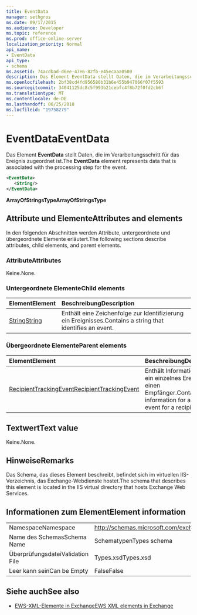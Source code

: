 ```yaml
---
title: EventData
manager: sethgros
ms.date: 09/17/2015
ms.audience: Developer
ms.topic: reference
ms.prod: office-online-server
localization_priority: Normal
api_name:
- EventData
api_type:
- schema
ms.assetid: 74acdbad-d6ee-47e6-82fb-e45ecaaa0500
description: Das Element EventData stellt Daten, die im Verarbeitungsschritt für das Ereignis zugeordnet ist.
ms.openlocfilehash: 2bf38cd4fd956580b31b6e455b947066f07f5593
ms.sourcegitcommit: 34041125dc8c5f993b21cebfc4f8b72f0fd2cb6f
ms.translationtype: MT
ms.contentlocale: de-DE
ms.lasthandoff: 06/25/2018
ms.locfileid: "19758279"
---
```

# <a name="eventdata"></a><span data-ttu-id="6f954-103">EventData</span><span class="sxs-lookup"><span data-stu-id="6f954-103">EventData</span></span>

<span data-ttu-id="6f954-104">Das Element **EventData** stellt Daten, die im Verarbeitungsschritt für das Ereignis zugeordnet ist.</span><span class="sxs-lookup"><span data-stu-id="6f954-104">The **EventData** element represents data that is associated with the processing step for the event.</span></span> 
  
```XML
<EventData>
   <String/>
</EventData>
```

 <span data-ttu-id="6f954-105">**ArrayOfStringsType**</span><span class="sxs-lookup"><span data-stu-id="6f954-105">**ArrayOfStringsType**</span></span>
## <a name="attributes-and-elements"></a><span data-ttu-id="6f954-106">Attribute und Elemente</span><span class="sxs-lookup"><span data-stu-id="6f954-106">Attributes and elements</span></span>

<span data-ttu-id="6f954-107">In den folgenden Abschnitten werden Attribute, untergeordnete und übergeordnete Elemente erläutert.</span><span class="sxs-lookup"><span data-stu-id="6f954-107">The following sections describe attributes, child elements, and parent elements.</span></span>
  
### <a name="attributes"></a><span data-ttu-id="6f954-108">Attribute</span><span class="sxs-lookup"><span data-stu-id="6f954-108">Attributes</span></span>

<span data-ttu-id="6f954-109">Keine.</span><span class="sxs-lookup"><span data-stu-id="6f954-109">None.</span></span>
  
### <a name="child-elements"></a><span data-ttu-id="6f954-110">Untergeordnete Elemente</span><span class="sxs-lookup"><span data-stu-id="6f954-110">Child elements</span></span>

|<span data-ttu-id="6f954-111">**Element**</span><span class="sxs-lookup"><span data-stu-id="6f954-111">**Element**</span></span>|<span data-ttu-id="6f954-112">**Beschreibung**</span><span class="sxs-lookup"><span data-stu-id="6f954-112">**Description**</span></span>|
|:-----|:-----|
|[<span data-ttu-id="6f954-113">String</span><span class="sxs-lookup"><span data-stu-id="6f954-113">String</span></span>](string.md) <br/> |<span data-ttu-id="6f954-114">Enthält eine Zeichenfolge zur Identifizierung ein Ereignisses.</span><span class="sxs-lookup"><span data-stu-id="6f954-114">Contains a string that identifies an event.</span></span>  <br/> |
   
### <a name="parent-elements"></a><span data-ttu-id="6f954-115">Übergeordnete Elemente</span><span class="sxs-lookup"><span data-stu-id="6f954-115">Parent elements</span></span>

|<span data-ttu-id="6f954-116">**Element**</span><span class="sxs-lookup"><span data-stu-id="6f954-116">**Element**</span></span>|<span data-ttu-id="6f954-117">**Beschreibung**</span><span class="sxs-lookup"><span data-stu-id="6f954-117">**Description**</span></span>|
|:-----|:-----|
|[<span data-ttu-id="6f954-118">RecipientTrackingEvent</span><span class="sxs-lookup"><span data-stu-id="6f954-118">RecipientTrackingEvent</span></span>](recipienttrackingevent.md) <br/> |<span data-ttu-id="6f954-119">Enthält Informationen für ein einzelnes Ereignis für einen Empfänger.</span><span class="sxs-lookup"><span data-stu-id="6f954-119">Contains information for a single event for a recipient.</span></span>  <br/> |
   
## <a name="text-value"></a><span data-ttu-id="6f954-120">Textwert</span><span class="sxs-lookup"><span data-stu-id="6f954-120">Text value</span></span>

<span data-ttu-id="6f954-121">Keine.</span><span class="sxs-lookup"><span data-stu-id="6f954-121">None.</span></span>
  
## <a name="remarks"></a><span data-ttu-id="6f954-122">Hinweise</span><span class="sxs-lookup"><span data-stu-id="6f954-122">Remarks</span></span>

<span data-ttu-id="6f954-123">Das Schema, das dieses Element beschreibt, befindet sich im virtuellen IIS-Verzeichnis, das Exchange-Webdienste hostet.</span><span class="sxs-lookup"><span data-stu-id="6f954-123">The schema that describes this element is located in the IIS virtual directory that hosts Exchange Web Services.</span></span>
  
## <a name="element-information"></a><span data-ttu-id="6f954-124">Informationen zum Element</span><span class="sxs-lookup"><span data-stu-id="6f954-124">Element information</span></span>

|||
|:-----|:-----|
|<span data-ttu-id="6f954-125">Namespace</span><span class="sxs-lookup"><span data-stu-id="6f954-125">Namespace</span></span>  <br/> |http://schemas.microsoft.com/exchange/services/2006/types  <br/> |
|<span data-ttu-id="6f954-126">Name des Schemas</span><span class="sxs-lookup"><span data-stu-id="6f954-126">Schema Name</span></span>  <br/> |<span data-ttu-id="6f954-127">Schematypen</span><span class="sxs-lookup"><span data-stu-id="6f954-127">Types schema</span></span>  <br/> |
|<span data-ttu-id="6f954-128">Überprüfungsdatei</span><span class="sxs-lookup"><span data-stu-id="6f954-128">Validation File</span></span>  <br/> |<span data-ttu-id="6f954-129">Types.xsd</span><span class="sxs-lookup"><span data-stu-id="6f954-129">Types.xsd</span></span>  <br/> |
|<span data-ttu-id="6f954-130">Leer kann sein</span><span class="sxs-lookup"><span data-stu-id="6f954-130">Can be Empty</span></span>  <br/> |<span data-ttu-id="6f954-131">False</span><span class="sxs-lookup"><span data-stu-id="6f954-131">False</span></span>  <br/> |
   
## <a name="see-also"></a><span data-ttu-id="6f954-132">Siehe auch</span><span class="sxs-lookup"><span data-stu-id="6f954-132">See also</span></span>



- [<span data-ttu-id="6f954-133">EWS-XML-Elemente in Exchange</span><span class="sxs-lookup"><span data-stu-id="6f954-133">EWS XML elements in Exchange</span></span>](ews-xml-elements-in-exchange.md)

